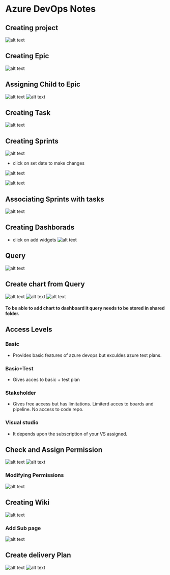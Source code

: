 # Azure DevOps Notes

## Creating project
![alt text](image.png)

## Creating Epic
![alt text](image-1.png)

## Assigning Child to Epic
![alt text](image-2.png)
![alt text](image-3.png)

## Creating Task
![alt text](image-4.png)

## Creating Sprints
![alt text](image-5.png)

-   click on set date to make changes

![alt text](image-6.png)

![alt text](image-7.png)

## Associating Sprints with tasks

![alt text](image-8.png)

## Creating Dashborads

-   click on add widgets
![alt text](image-9.png)

## Query

![alt text](image-10.png)

## Create chart from Query

![alt text](image-11.png)
![alt text](image-12.png)
![alt text](image-13.png)

#### To be able to add chart to dashboard it query needs to be stored in shared folder. 



## Access Levels 

### Basic

-   Provides basic features of azure devops but exculdes azure test plans.

### Basic+Test

-   Gives acces to basic + test plan

### Stakeholder

-   Gives free access but has limitations. Limiterd acces to boards and pipeline. No access to code repo.

### Visual studio

-   It depends upon the subscription of your VS assigned.

## Check and Assign Permission

![alt text](image-14.png)
![alt text](image-15.png)

### Modifying Permissions

![alt text](image-16.png)

## Creating Wiki

![alt text](image-17.png)
### Add Sub page

![alt text](image-18.png)

## Create delivery Plan

![alt text](image-19.png)
![alt text](image-20.png)